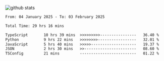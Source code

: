 
![github stats](https://github-readme-stats.vercel.app/api?username=realmahd1&show_icons=true&theme=codeSTACKr&hide_rank=true&count_private=true)

<!--START_SECTION:waka-->

```txt
From: 04 January 2025 - To: 03 February 2025

Total Time: 29 hrs 16 mins

TypeScript       10 hrs 39 mins  >>>>>>>>>----------------   36.40 %
Python           9 hrs 22 mins   >>>>>>>>-----------------   32.01 %
JavaScript       5 hrs 40 mins   >>>>>--------------------   19.37 %
JSON             2 hrs 30 mins   >>-----------------------   08.60 %
TSConfig         21 mins         -------------------------   01.22 %
```

<!--END_SECTION:waka-->
